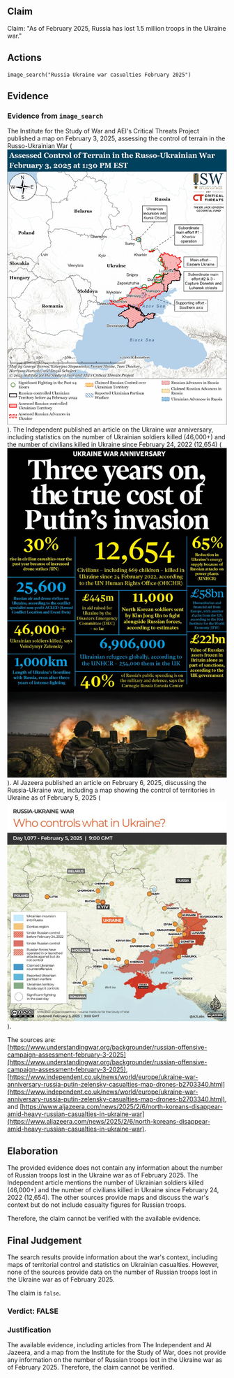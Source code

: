 ## Claim
Claim: "As of February 2025, Russia has lost 1.5 million troops in the Ukraine war."

## Actions
```
image_search("Russia Ukraine war casualties February 2025")
```

## Evidence
### Evidence from `image_search`
The Institute for the Study of War and AEI's Critical Threats Project published a map on February 3, 2025, assessing the control of terrain in the Russo-Ukrainian War (![image 7245](media/2025-08-29_23-27-1756510063-967759.jpg)). The Independent published an article on the Ukraine war anniversary, including statistics on the number of Ukrainian soldiers killed (46,000+) and the number of civilians killed in Ukraine since February 24, 2022 (12,654) (![image 7246](media/2025-08-29_23-27-1756510064-222640.jpg)). Al Jazeera published an article on February 6, 2025, discussing the Russia-Ukraine war, including a map showing the control of territories in Ukraine as of February 5, 2025 (![image 7247](media/2025-08-29_23-27-1756510064-524394.jpg)).

The sources are: [https://www.understandingwar.org/backgrounder/russian-offensive-campaign-assessment-february-3-2025](https://www.understandingwar.org/backgrounder/russian-offensive-campaign-assessment-february-3-2025), [https://www.independent.co.uk/news/world/europe/ukraine-war-anniversary-russia-putin-zelensky-casualties-map-drones-b2703340.html](https://www.independent.co.uk/news/world/europe/ukraine-war-anniversary-russia-putin-zelensky-casualties-map-drones-b2703340.html), and [https://www.aljazeera.com/news/2025/2/6/north-koreans-disappear-amid-heavy-russian-casualties-in-ukraine-war](https://www.aljazeera.com/news/2025/2/6/north-koreans-disappear-amid-heavy-russian-casualties-in-ukraine-war).


## Elaboration
The provided evidence does not contain any information about the number of Russian troops lost in the Ukraine war as of February 2025. The Independent article mentions the number of Ukrainian soldiers killed (46,000+) and the number of civilians killed in Ukraine since February 24, 2022 (12,654). The other sources provide maps and discuss the war's context but do not include casualty figures for Russian troops.

Therefore, the claim cannot be verified with the available evidence.


## Final Judgement
The search results provide information about the war's context, including maps of territorial control and statistics on Ukrainian casualties. However, none of the sources provide data on the number of Russian troops lost in the Ukraine war as of February 2025.

The claim is `false`.

### Verdict: FALSE

### Justification
The available evidence, including articles from The Independent and Al Jazeera, and a map from the Institute for the Study of War, does not provide any information on the number of Russian troops lost in the Ukraine war as of February 2025. Therefore, the claim cannot be verified.
